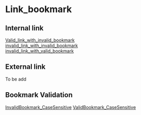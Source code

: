 # Link_bookmark


## Internal link
[Valid_link_with_invalid_bookmark](Link_ListNested.md#123) <br/>
[invalid_link_with_invalid_bookmark](Link_ListNest.md#123) <br/>
[invalid_link_with_valid_bookmark](Link_ListNest.md#bookmarktarget)<br/>

## External link
To be add

## Bookmark Validation
[InvalidBookmark_CaseSensitive](#Internal-link)
[ValidBookmark_CaseSensitive](#internal-link)
